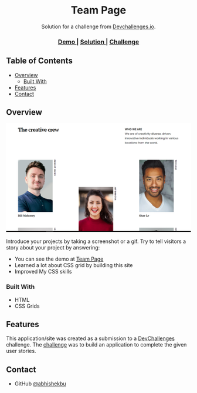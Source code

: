 <!-- Please update value in the {}  -->

<h1 align="center">Team Page</h1>

<div align="center">
   Solution for a challenge from  <a href="http://devchallenges.io" target="_blank">Devchallenges.io</a>.
</div>

<div align="center">
  <h3>
    <a href="https://zealous-cray-51e984.netlify.app">
      Demo
    </a>
    <span> | </span>
    <a href="https://devchallenges.io/solutions/sMVWpPT0DuMCGWYDXPJv">
      Solution
    </a>
    <span> | </span>
    <a href="https://devchallenges.io/challenges/hhmesazsqgKXrTkYkt0U">
      Challenge
    </a>
  </h3>
</div>

<!-- TABLE OF CONTENTS -->

## Table of Contents

- [Overview](#overview)
  - [Built With](#built-with)
- [Features](#features)
- [Contact](#contact)

<!-- OVERVIEW -->

## Overview

![screenshot](https://github.com/abhishekbu/Team-page/blob/master/Screenshots/screenshot-1.png)

Introduce your projects by taking a screenshot or a gif. Try to tell visitors a story about your project by answering:

- You can see the demo at <a href="https://zealous-cray-51e984.netlify.app">Team Page</a>
- Learned a lot about CSS grid by building this site
- Improved My CSS skills

### Built With

<!-- This section should list any major frameworks that you built your project using. Here are a few examples.-->

- HTML
- CSS Grids

## Features

<!-- List the features of your application or follow the template. Don't share the figma file here :) -->

This application/site was created as a submission to a [DevChallenges](https://devchallenges.io/challenges) challenge. The [challenge](https://devchallenges.io/challenges/hhmesazsqgKXrTkYkt0U) was to build an application to complete the given user stories.


## Contact

- GitHub [@abhishekbu](https://github.com/abhishekbu)
